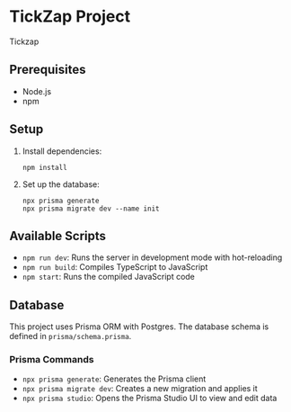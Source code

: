 # TickZap Project

Tickzap

## Prerequisites

- Node.js
- npm

## Setup

1. Install dependencies:
   ```
   npm install
   ```

2. Set up the database:
   ```
   npx prisma generate
   npx prisma migrate dev --name init
   ```

## Available Scripts

- `npm run dev`: Runs the server in development mode with hot-reloading
- `npm run build`: Compiles TypeScript to JavaScript
- `npm start`: Runs the compiled JavaScript code

## Database

This project uses Prisma ORM with Postgres. The database schema is defined in `prisma/schema.prisma`.

### Prisma Commands

- `npx prisma generate`: Generates the Prisma client
- `npx prisma migrate dev`: Creates a new migration and applies it
- `npx prisma studio`: Opens the Prisma Studio UI to view and edit data
